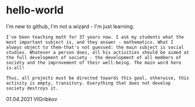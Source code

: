 # hello-world
I'm new to github, I'm not a wizard - I'm just learning.

    I've been teaching math for 37 years now. I ask my students what the most important subject is, and they answer - mathematics. What I always object to them-that's not guessed: the main subject is social studies. Whatever a person does, all his activities should be aimed at the full development of society - the development of all members of society and the improvement of their well-being. The main word here is-all!

    Thus, all projects must be directed towards this goal, otherwise, this activity is empty, transitory. Everything that does not develop society destroys it.
    
 01.04.2021
 VIGribkov
